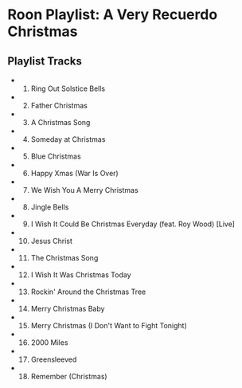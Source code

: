 # Roon Playlist: A Very Recuerdo Christmas

## Playlist Tracks


- 1. Ring Out Solstice Bells
- 2. Father Christmas
- 3. A Christmas Song
- 4. Someday at Christmas
- 5. Blue Christmas
- 6. Happy Xmas (War Is Over)
- 7. We Wish You A Merry Christmas
- 8. Jingle Bells
- 9. I Wish It Could Be Christmas Everyday (feat. Roy Wood) [Live]
- 10. Jesus Christ
- 11. The Christmas Song
- 12. I Wish It Was Christmas Today
- 13. Rockin' Around the Christmas Tree
- 14. Merry Christmas Baby
- 15. Merry Christmas (I Don't Want to Fight Tonight)
- 16. 2000 Miles
- 17. Greensleeved
- 18. Remember (Christmas)

